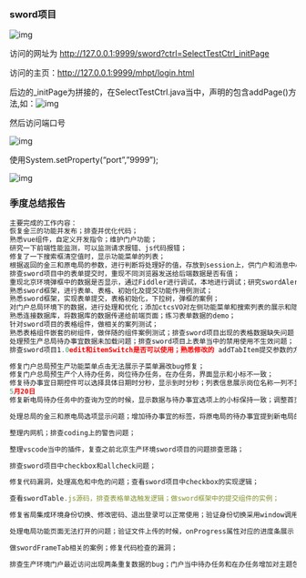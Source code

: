 ### sword项目



![img](file:///C:\Users\HJN\AppData\Local\Temp\ksohtml9980\wps1.jpg)



访问的网址为 <http://127.0.0.1:9999/sword?ctrl=SelectTestCtrl_initPage>

访问的主页：http://127.0.0.1:9999/mhpt/login.html



后边的_initPage为拼接的，在SelectTestCtrl.java当中，声明的包含addPage()方法,如：![img](file:///C:\Users\HJN\AppData\Local\Temp\ksohtml9980\wps2.jpg)

然后访问端口号	

![img](file:///C:\Users\HJN\AppData\Local\Temp\ksohtml9980\wps3.jpg) 

 

使用System.setProperty(“port”,”9999”);

![img](file:///C:\Users\HJN\AppData\Local\Temp\ksohtml9980\wps4.jpg) 



### 季度总结报告

```js
主要完成的工作内容：
恢复金三的功能并发布；排查并优化代码；
熟悉vue组件，自定义开发指令；维护门户功能；
研究一下前端性能监测，可以监测请求报错、js代码报错；
修复了一下搜索框清空值时，显示功能菜单的列表；
根据返回的金三和原电局的参数，进行判断将处理好的值，存放到session上，供门户和消息中心使用，来进行显示或者隐藏；接口返回的数据，进一步判断返回的数据不是空值；
排查sword项目中的表单提交时，重现不同浏览器发送给后端数据是否有值；
重现北京环境弹框中的数据是否显示，通过Fiddler进行调试，本地进行调试；研究swordAlertIframe的方法
熟悉sword框架，进行表单、表格、初始化及提交功能作用例测试；
熟悉sword框架，实现表单提交，表格初始化，下拉树，弹框的案例；
对门户总局环境下的数据，进行处理和优化；添加ctcsVO对左侧功能菜单和搜索列表的展示和隐藏；
熟悉连接数据库，将数据库的数据传递给前端页面；练习表单数据的demo；
针对sword项目的表格组件，做相关的案列测试；
熟悉表格组件嵌套的树组件，做伴随的组件案例测试；排查sword项目出现的表格数据缺失问题；
处理预生产总局待办事宜数据未加载问题；排查sword项目上表单当中的禁用使用不生效问题；
排查sword项目1.0edit和itemSwitch是否可以使用；熟悉修改的 addTabItem提交参数的方法；

修复门户总局预生产功能菜单点击无法展示子菜单漏改bug修复；
修复门户总局预生产个人待办任务，岗位待办任务，在办任务，界面显示和小标不一致；
修复待办事宜日期控件可以选择具体日期时分秒，显示到时分秒；列表信息展示岗位名称一列不显示；查询条件纳税人识别号名称完整显示；
5月20日
修复新电局待办任务中的查询为空的时候，显示数据与待办事宜选项上的小标保持一致；调整首页的最近访问的布局与日期控件的修改；

处理总局的金三和原电局选项显示问题；增加待办事宜的标签，将原电局的待办事宜提到新电局的标签下；

整理内网机；排查coding上的警告问题；

整理vscode当中的插件，复查之前北京生产环境sword项目的问题排查思路；

排查sword项目中checkbox和allcheck问题；

修复代码漏洞，处理高危和中危的问题；查看sword项目中checkbox的实现逻辑；

查看swordTable.js源码，排查表格单选触发逻辑；做sword框架中的提交组件的实例；

修复省局集成环境身份切换、修改密码、退出登录可以正常使用；验证身份切换采用window调用的方式；排查待办任务接口报错；

处理电局功能页面无法打开的问题；验证文件上传的时候，onProgress属性对应的进度条展示；

做swordFrameTab相关的案例；修复代码检查的漏洞；

排查生产环境门户最近访问出现两条重复数据的bug；门户当中待办任务和在办任务增加对主题包含‘制造业退税’的主题，红色展示；
```

